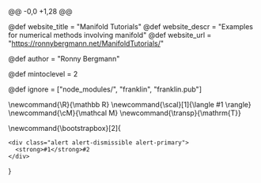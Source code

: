 @@ -0,0 +1,28 @@
<!--
Add here global page variables to use throughout your
website.
The website_* must be defined for the RSS to work
-->
@def website_title = "Manifold Tutorials"
@def website_descr = "Examples for numerical methods involving manifold"
@def website_url   = "https://ronnybergmann.net/ManifoldTutorials/"

@def author = "Ronny Bergmann"

@def mintoclevel = 2

<!--
Add here files or directories that should be ignored by Franklin, otherwise
these files might be copied and, if markdown, processed by Franklin which
you might not want. Indicate directories by ending the name with a `/`.
-->
@def ignore = ["node_modules/", "franklin", "franklin.pub"]

<!--
Add here global latex commands to use throughout your
pages. It can be math commands but does not need to be.
For instance:
* \newcommand{\phrase}{This is a long phrase to copy.}
-->
\newcommand{\R}{\mathbb R}
\newcommand{\scal}[1]{\langle #1 \rangle}
\newcommand{\cM}{\mathcal M}
\newcommand{\transp}{\mathrm{T}}

\newcommand{\bootstrapbox}[2]{
~~~
<div class="alert alert-dismissible alert-primary">
  <strong>#1</strong>#2
</div>
~~~
}
